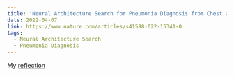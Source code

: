 ```yaml
---
title: 'Neural Architecture Search for Pneumonia Diagnosis from Chest X-Rays'
date: 2022-04-07
link: https://www.nature.com/articles/s41598-022-15341-0
tags:
  - Neural Architecture Search
  - Pneumonia Diagnosis
---
```



My [reflection](https://github.com/abhibha1807/abhibha1807.github.io/blob/master/LBT.pdf) 


<!-- abhibha1807/abhibha1807.github.io/images/3953273590_704e3899d5_m.jpg -->
<!-- Headings are cool
======

You can have many headings
======

Aren't headings cool? yes they are
------ -->